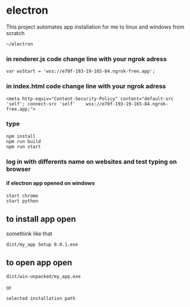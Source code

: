 # electron
This project automates app installation for me to linux and windows from scratch

```
~/electron
```

### in renderer.js code change line with your ngrok adress 

```
var wsStart = 'wss://e70f-193-19-165-84.ngrok-free.app';
```

### in index.html code change line with your ngrok adress 

```
<meta http-equiv="Content-Security-Policy" content="default-src 'self'; connect-src 'self'    wss://e70f-193-19-165-84.ngrok-free.app;">
```


### type

```
npm install
npm run build
npm run start
```

### log in with differents name on websites and test typing on browser

#### if electron app opened on windows

```
start chrome
start python
```

## to install app open 

somethink like that

`dist/my_app Setup 0.0.1.exe`

## to open app open

`dist/win-unpacked/my_app.exe`

or

`selected installation path`



